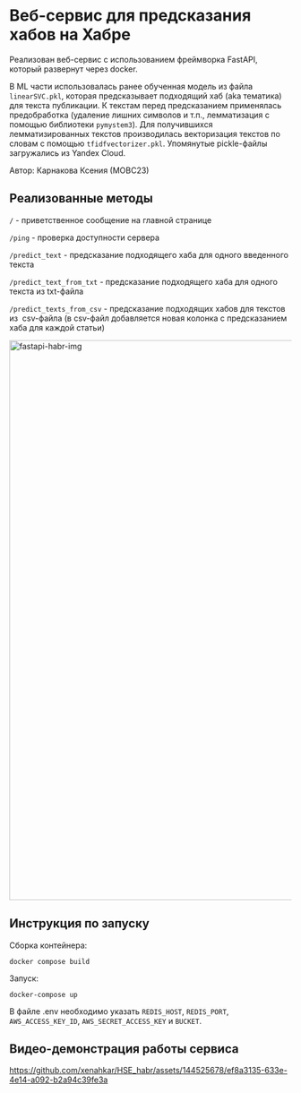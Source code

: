 
# Веб-сервис для предсказания хабов на Хабре

Реализован веб-сервис с использованием фреймворка FastAPI, который развернут через docker.

В ML части использовалась ранее обученная модель из файла `linearSVC.pkl`, которая предсказывает подходящий хаб (aka тематика) для текста публикации. К текстам перед предсказанием применялась предобработка (удаление лишних символов и т.п., лемматизация с помощью библиотеки `pymystem3`). Для получившихся лемматизированных текстов производилась векторизация текстов по словам с помощью `tfidfvectorizer.pkl`. Упомянутые piсkle-файлы загружались из Yandex Cloud.

Автор: Карнакова Ксения (МОВС23)


 ## Реализованные методы

`/` - приветственное сообщение на главной странице

`/ping` - проверка доступности сервера

`/predict_text` - предсказание подходящего хаба для одного введенного текста

`/predict_text_from_txt` - предсказание подходящего хаба для одного текста из txt-файла

`/predict_texts_from_csv` - предсказание подходящих хабов для текстов из  csv-файла (в csv-файл добавляется новая колонка с предсказанием хаба для каждой статьи)

<img width="1000" alt="fastapi-habr-img" src="https://github.com/xenahkar/fastapi_habr/assets/144525678/df570504-3192-4b61-9bf1-14e3e27602d6">



## Инструкция по запуску

Сборка контейнера:
```
docker compose build
```

Запуск:
```
docker-compose up
```


В файле .env необходимо указать `REDIS_HOST`, `REDIS_PORT`, `AWS_ACCESS_KEY_ID`, `AWS_SECRET_ACCESS_KEY`‎ и `BUCKET`.


## Видео-демонстрация работы сервиса

https://github.com/xenahkar/HSE_habr/assets/144525678/ef8a3135-633e-4e14-a092-b2a94c39fe3a




